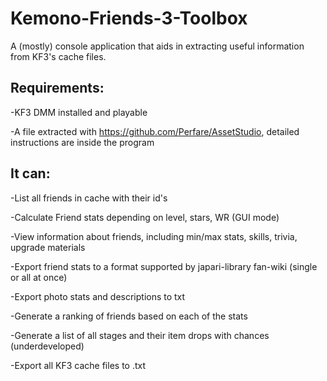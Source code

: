 # Kemono-Friends-3-Toolbox
A (mostly) console application that aids in extracting useful information from KF3's cache files.

## Requirements:

-KF3 DMM installed and playable

-A file extracted with https://github.com/Perfare/AssetStudio, detailed instructions are inside the program

## It can:

-List all friends in cache with their id's

-Calculate Friend stats depending on level, stars, WR (GUI mode)

-View information about friends, including min/max stats, skills, trivia, upgrade materials

-Export friend stats to a format supported by japari-library fan-wiki (single or all at once)

-Export photo stats and descriptions to txt

-Generate a ranking of friends based on each of the stats

-Generate a list of all stages and their item drops with chances (underdeveloped)

-Export all KF3 cache files to .txt
